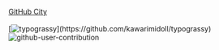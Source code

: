 [GitHub City](https://honzaap.github.io/GithubCity/?name=shin-carpediem&year=2023)
<br/><br/>
[![typograssy](https://typograssy.deno.dev/api?text=Hi%20there%20!)](https://github.com/kawarimidoll/typograssy)
![github-user-contribution](https://github.com/shin-carpediem/shin-carpediem/assets/71208265/b85378e3-185e-438d-b871-512785598c3e)

